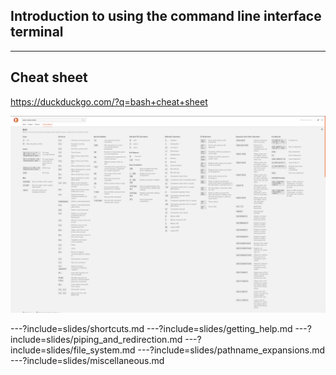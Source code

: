 ## Introduction to using the command line interface terminal
---
## Cheat sheet

https://duckduckgo.com/?q=bash+cheat+sheet

![Image-Absolute](files/bash_cheat_sheet.png)

---?include=slides/shortcuts.md
---?include=slides/getting_help.md
---?include=slides/piping_and_redirection.md
---?include=slides/file_system.md
---?include=slides/pathname_expansions.md
---?include=slides/miscellaneous.md
